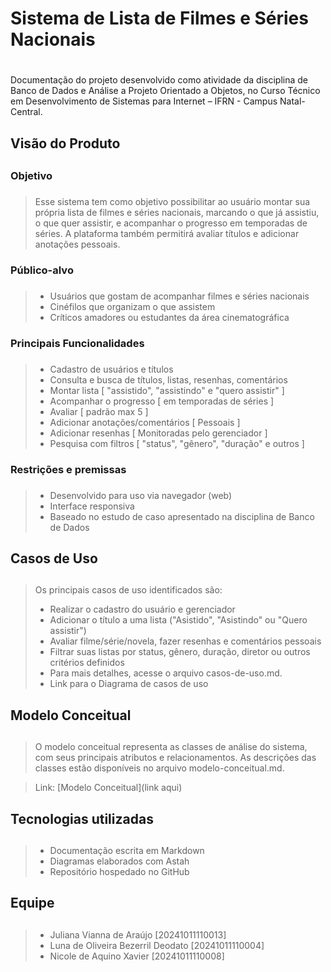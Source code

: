 # **Sistema de Lista de Filmes e Séries Nacionais** <h1>
Documentação do projeto desenvolvido como atividade da disciplina de Banco de Dados e Análise a Projeto Orientado a Objetos, no Curso Técnico em Desenvolvimento de Sistemas para Internet – IFRN - Campus Natal-Central.

## Visão do Produto <h2>

### Objetivo <h3>
>Esse sistema tem como objetivo possibilitar ao usuário montar sua própria lista de filmes e séries nacionais, marcando o que já assistiu, o que quer assistir, e acompanhar o progresso em temporadas de séries. A plataforma também permitirá avaliar títulos e adicionar anotações pessoais.

### Público-alvo <h3>
>- Usuários que gostam de acompanhar filmes e séries nacionais
>- Cinéfilos que organizam o que assistem
>- Críticos amadores ou estudantes da área cinematográfica

### Principais Funcionalidades <h3>
>- Cadastro de usuários e títulos
>- Consulta e busca de títulos, listas, resenhas, comentários
>- Montar lista [ "assistido", "assistindo" e "quero assistir" ]
>- Acompanhar o progresso [ em temporadas de séries ]
>- Avaliar [ padrão max 5 ]
>- Adicionar anotações/comentários [ Pessoais ]
>- Adicionar resenhas [ Monitoradas pelo gerenciador ]
>- Pesquisa com filtros [ "status", "gênero", "duração" e outros ]

### Restrições e premissas <h3>
>- Desenvolvido para uso via navegador (web)
>- Interface responsiva
>- Baseado no estudo de caso apresentado na disciplina de Banco de Dados

## Casos de Uso <h2>
>Os principais casos de uso identificados são:
>- Realizar o cadastro do usuário e gerenciador
>- Adicionar o título a uma lista ("Asistido", "Asistindo" ou "Quero assistir")
>- Avaliar filme/série/novela, fazer resenhas e comentários pessoais
>- Filtrar suas listas por status, gênero, duração, diretor ou outros critérios definidos
>- Para mais detalhes, acesse o arquivo casos-de-uso.md.
>- Link para o Diagrama de casos de uso

## Modelo Conceitual <h2>
>O modelo conceitual representa as classes de análise do sistema, com seus principais
>atributos e relacionamentos. As descrições das classes estão disponíveis no arquivo modelo-conceitual.md.

>Link: [Modelo Conceitual](link aqui)

## Tecnologias utilizadas <h2>
>- Documentação escrita em Markdown
>- Diagramas elaborados com Astah
>- Repositório hospedado no GitHub

## Equipe <h2>
>- Juliana Vianna de Araújo [20241011110013]
>- Luna de Oliveira Bezerril Deodato [20241011110004]
>- Nicole de Aquino Xavier [20241011110008]
